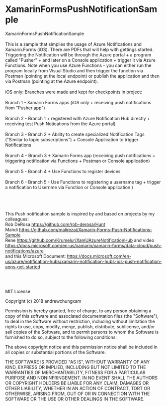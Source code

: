 # XamarinFormsPushNotificationSample
XamarinFormsPushNotificationSample
<br ><br >
This is a sample that simplies the usage of Azure Notifications and Xamarin.Forms (iOS).  There are PDFs that will help with gettings started.  Triggering the Notification will be through the Azure portal + a program called "Pusher" + and later on a Console application + trigger it via Azure Functions.  Note when you use Azure Functions - you can either run the program locally from Visual Studio and then trigger the function via Postman (pointing at the local endpoint) or publish the application and then via Postman (pointing at the Azure endpoint).<br ><br >
iOS only:
Branches were made and kept for checkpoints in project:<br ><br >
Branch 1 - Xamarin Forms apps (iOS only + receiving push notifications from "Pusher app") <br ><br >
Branch 2 - Branch 1 + registered with Azure Notification Hub directly + receiving test Push Notications from the Azure portal) <br ><br >
Branch 3 - Branch 2 + Ability to create specialized Notification Tags ("Similar to topic subscriptions") + Console Application to trigger Notifications <br ><br >
Branch 4 - Branch 3 + Xamarin Forms app (receiving push notifications + triggering notification via Functions + Postman or Console application) <br ><br >
Branch 5 - Branch 4 + Use Functions to register devices <br ><br >
Branch 6 - Branch 5 - Use Functions to registering a username tag + trigger a notification to Usernme via Function or Console application ) <br ><br >
<br >
<br >
<br >
This Push notification sample is inspired by and based on projects by my colleagues: <br >
Rob DeRosa https://github.com/rob-derosa/Hunt <br >
Mahdi https://github.com/malirezai/Xamarin-Forms-Push-Notifications-Sample <br >
Rene https://github.com/Krumelur/XamUAzureNotificationHub and video https://docs.microsoft.com/en-us/xamarin/xamarin-forms/data-cloud/push-notifications/azure <br >
and this Microsoft Document: https://docs.microsoft.com/en-us/azure/notification-hubs/xamarin-notification-hubs-ios-push-notification-apns-get-started <br >


<br >
<br >

MIT License

Copyright (c) 2018 andrewchungxam

Permission is hereby granted, free of charge, to any person obtaining a copy
of this software and associated documentation files (the "Software"), to deal
in the Software without restriction, including without limitation the rights
to use, copy, modify, merge, publish, distribute, sublicense, and/or sell
copies of the Software, and to permit persons to whom the Software is
furnished to do so, subject to the following conditions:

The above copyright notice and this permission notice shall be included in all
copies or substantial portions of the Software.

THE SOFTWARE IS PROVIDED "AS IS", WITHOUT WARRANTY OF ANY KIND, EXPRESS OR
IMPLIED, INCLUDING BUT NOT LIMITED TO THE WARRANTIES OF MERCHANTABILITY,
FITNESS FOR A PARTICULAR PURPOSE AND NONINFRINGEMENT. IN NO EVENT SHALL THE
AUTHORS OR COPYRIGHT HOLDERS BE LIABLE FOR ANY CLAIM, DAMAGES OR OTHER
LIABILITY, WHETHER IN AN ACTION OF CONTRACT, TORT OR OTHERWISE, ARISING FROM,
OUT OF OR IN CONNECTION WITH THE SOFTWARE OR THE USE OR OTHER DEALINGS IN THE
SOFTWARE.
